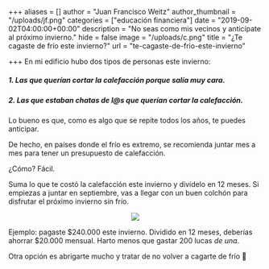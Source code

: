 +++
aliases = []
author = "Juan Francisco Weitz"
author_thumbnail = "/uploads/jf.png"
categories = ["educación financiera"]
date = "2019-09-02T04:00:00+00:00"
description = "No seas como mis vecinos y anticípate al próximo invierno."
hide = false
image = "/uploads/c.png"
title = "¿Te cagaste de frío este invierno?"
url = "te-cagaste-de-frio-este-invierno"

+++
En mi edificio hubo dos tipos de personas este invierno:

##### 1. Las que querían cortar la calefacción porque salía muy cara.

##### 2. Las que estaban chatas de l@s que querían cortar la calefacción.

Lo bueno es que, como es algo que se repite todos los años, te puedes anticipar.

De hecho, en países donde el frío es extremo, se recomienda juntar mes a mes para tener un presupuesto de calefacción.

¿Cómo? Fácil.

Suma lo que te costó la calefacción este invierno y divídelo en 12 meses. Si empiezas a juntar en septiembre, vas a llegar con un buen colchón para disfrutar el próximo invierno sin frío.

<div style="text-align:center"> <figure> <img src="/uploads/thinkaboutit.png"> <figcaption><i></i></figcaption> </figure> </div>

  
Ejemplo: pagaste $240.000 este invierno. Dividido en 12 meses, deberías ahorrar $20.000 mensual. Harto menos que gastar 200 lucas _de una_.

Otra opción es abrigarte mucho y tratar de no volver a cagarte de frío 🥶